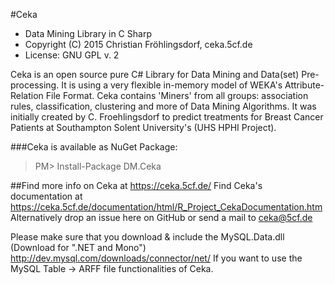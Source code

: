 #Ceka
- Data Mining Library in C Sharp
- Copyright (C) 2015 Christian Fröhlingsdorf, ceka.5cf.de
- License: GNU GPL v. 2

Ceka is an open source pure C# Library for Data Mining and Data(set) Pre-processing. 
It is using a very flexible in-memory model of WEKA's Attribute-Relation File Format. 
Ceka contains 'Miners' from all groups: association rules, classification, clustering 
and more of Data Mining Algorithms. 
It was initially created by C. Froehlingsdorf to predict treatments for Breast Cancer Patients
at Southampton Solent University's (UHS HPHI Project).

###Ceka is available as NuGet Package:
> PM> Install-Package DM.Ceka

##Find more info on Ceka at https://ceka.5cf.de/
Find Ceka's documentation at https://ceka.5cf.de/documentation/html/R_Project_CekaDocumentation.htm
Alternatively drop an issue here on GitHub or send a mail to ceka@5cf.de

Please make sure that you download & include the MySQL.Data.dll (Download for ".NET and Mono") http://dev.mysql.com/downloads/connector/net/
If you want to use the MySQL Table -> ARFF file functionalities of Ceka.

